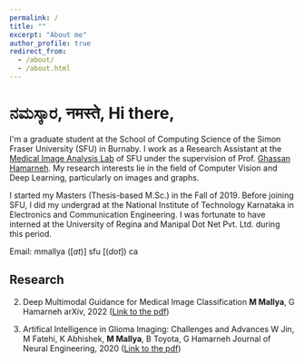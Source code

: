 ```yaml
---
permalink: /
title: ""
excerpt: "About me"
author_profile: true
redirect_from: 
  - /about/
  - /about.html
---
```


<!-- Welcome to my e-home! -->


ನಮಸ್ಕಾರ, नमस्ते, Hi there,
===

I'm a graduate student at the School of Computing Science of the Simon Fraser University (SFU) in Burnaby. I work as a Research Assistant at the [Medical Image Analysis Lab](https://www.medicalimageanalysis.com/) of SFU under the supervision of Prof. [Ghassan Hamarneh](https://scholar.google.com/citations?user=61DdlkAAAAAJ). My research interests lie in the field of Computer Vision and Deep Learning, particularly on images and graphs.

I started my Masters (Thesis-based M.Sc.) in the Fall of 2019. Before joining SFU, I did my undergrad at the National Institute of Technology Karnataka in Electronics and Communication Engineering. I was fortunate to have interned at the University of Regina and Manipal Dot Net Pvt. Ltd. during this period. 

<!-- Here's my [CV](https://drive.google.com/file/d/1Rg--6h9s2V9dd5wZNkomOUAA29ZV3pAq/view?usp=sharing).-->

Email: mmallya ([_at_)] sfu [(_dot_]) ca


Research
---

2. Deep Multimodal Guidance for Medical Image Classification 
**M Mallya**, G Hamarneh
arXiv, 2022 ([Link to the pdf](https://arxiv.org/pdf/2203.05683.pdf))
   
1. Artifical Intelligence in Glioma Imaging: Challenges and Advances
W Jin, M Fatehi, K Abhishek, **M Mallya**, B Toyota, G Hamarneh
Journal of Neural Engineering, 2020 ([Link to the pdf](https://iopscience.iop.org/article/10.1088/1741-2552/ab8131/pdf))
